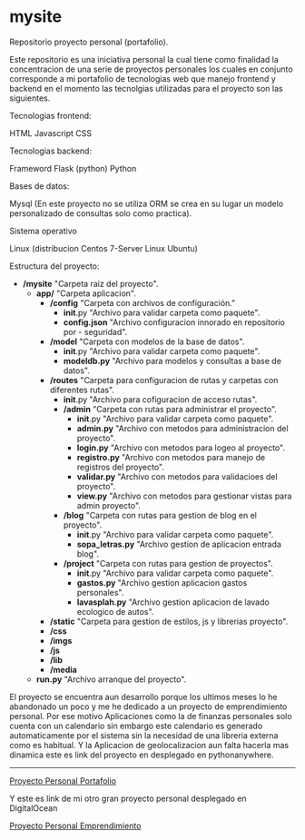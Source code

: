 # mysite

Repositorio proyecto personal (portafolio).

Este repositorio es una iniciativa personal la cual tiene como finalidad la concentracion de una serie de proyectos personales los cuales en conjunto corresponde a mi portafolio de tecnologias web que manejo  frontend y backend en el momento las tecnolgias utilizadas para el proyecto son las siguientes.

Tecnologias frontend:

HTML
Javascript
CSS

Tecnologias backend:

Frameword Flask (python)
Python

Bases de datos:

Mysql (En este proyecto no se utiliza ORM se crea en su lugar un modelo personalizado de consultas solo como practica).

Sistema operativo 

Linux (distribucion Centos 7-Server Linux Ubuntu)

Estructura del proyecto:

* __/mysite__                          "Carpeta raiz del proyecto".  
    * __app/__                         "Carpeta aplicacion". 
        - __/config__                  "Carpeta con archivos de configuración."
            - __init__.py              "Archivo para validar carpeta como paquete".
            - __config.json__          "Archivo  configuracion innorado en repositorio por - seguridad".
        - __/model__                   "Carpeta con modelos de la base de datos".
            - __init__.py              "Archivo para validar carpeta como paquete".
            - __modeldb.py__           "Archivo para modelos y consultas a base de datos".
        - __/routes__                  "Carpeta para configuracion de rutas y carpetas con diferentes rutas".
            - __init__.py              "Archivo para cofiguracion de acceso rutas".
            - __/admin__               "Carpeta con rutas para administrar el proyecto".
                - __init__.py          "Archivo para validar carpeta como paquete".
                - __admin.py__         "Archivo con metodos para administracion del proyecto".
                - __login.py__         "Archivo con metodos para logeo al proyecto".
                - __registro.py__      "Archivo con metodos para manejo de registros del proyecto".
                - __validar.py__       "Archivo con metodos para validacioes del proyecto".
                - __view.py__          "Archivo con metodos para gestionar vistas para admin proyecto".
            - __/blog__                "Carpeta con rutas para gestion de blog en el proyecto".
                - __init__.py          "Archivo para validar carpeta como paquete".
                - __sopa_letras.py__   "Archivo gestion de aplicacion entrada blog".
            - __/project__             "Carpeta con rutas para gestion de proyectos".
                - __init__.py          "Archivo para validar carpeta como paquete".
                - __gastos.py__        "Archivo gestion aplicacion gastos personales".
                - __lavasplah.py__     "Archivo gestion aplicacion de lavado ecologico de autos".
        - __/static__                  "Carpeta para gestion de estilos, js y librerias proyecto".
        - __/css__
        - __/imgs__
        - __/js__
        - __/lib__
        - __/media__ 
    * __run.py__                       "Archivo arranque del proyecto". 

El proyecto se encuentra aun desarrollo porque los ultimos meses lo he abandonado un poco y me he dedicado a un proyecto de emprendimiento personal. Por ese motivo Aplicaciones como la de finanzas personales solo cuenta con un calendario sin embargo este calendario es generado automaticamente por el sistema sin la necesidad de una libreria externa como es habitual. Y la Aplicacion de geolocalizacion aun falta hacerla mas dinamica  este es link del proyecto en desplegado en pythonanywhere.

___
[Proyecto Personal Portafolio](https://redoxfox1.pythonanywhere.com/) 

Y este es link de mi otro gran proyecto personal desplegado en DigitalOcean

[Proyecto Personal Emprendimiento](https://www.sandyvitalstore.com/) 


